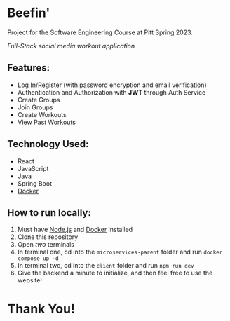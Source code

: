 # Beefin'
Project for the Software Engineering Course at Pitt Spring 2023.

*Full-Stack social media workout application*

## Features:
- Log In/Register (with password encryption and email verification)
- Authentication and Authorization with **JWT** through Auth Service
- Create Groups
- Join Groups
- Create Workouts
- View Past Workouts

## Technology Used:
- React
- JavaScript
- Java
- Spring Boot
- [Docker](https://hub.docker.com/u/stevenjarmell)

## How to run locally:  
1. Must have [Node.js](https://nodejs.org/en) and [Docker](https://www.docker.com/) installed
2. Clone this repository
3. Open *two* terminals
4. In terminal one, cd into the `microservices-parent` folder and run `docker compose up -d`
5. In terminal two, cd into the `client` folder and run `npm run dev`
6. Give the backend a minute to initialize, and then feel free to use the website!

# Thank You!
